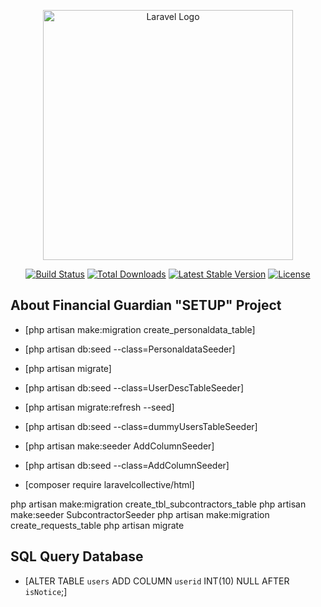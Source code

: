 <p align="center"><a href="https://laravel.com" target="_blank"><img src="https://raw.githubusercontent.com/laravel/art/master/logo-lockup/5%20SVG/2%20CMYK/1%20Full%20Color/laravel-logolockup-cmyk-red.svg" width="400" alt="Laravel Logo"></a></p>

<p align="center">
<a href="https://github.com/laravel/framework/actions"><img src="https://github.com/laravel/framework/workflows/tests/badge.svg" alt="Build Status"></a>
<a href="https://packagist.org/packages/laravel/framework"><img src="https://img.shields.io/packagist/dt/laravel/framework" alt="Total Downloads"></a>
<a href="https://packagist.org/packages/laravel/framework"><img src="https://img.shields.io/packagist/v/laravel/framework" alt="Latest Stable Version"></a>
<a href="https://packagist.org/packages/laravel/framework"><img src="https://img.shields.io/packagist/l/laravel/framework" alt="License"></a>
</p>

## About Financial Guardian "SETUP" Project

<!-- Laravel is a web application framework with expressive, elegant syntax. We believe development must be an enjoyable and creative experience to be truly fulfilling. Laravel takes the pain out of development by easing common tasks used in many web projects, such as: -->

- [php artisan make:migration create_personaldata_table]
- [php artisan db:seed --class=PersonaldataSeeder]
- [php artisan migrate]

- [php artisan db:seed --class=UserDescTableSeeder]
- [php artisan migrate:refresh --seed]
- [php artisan db:seed --class=dummyUsersTableSeeder]
- [php artisan make:seeder AddColumnSeeder]
- [php artisan db:seed --class=AddColumnSeeder]
- [composer require laravelcollective/html]

php artisan make:migration create_tbl_subcontractors_table
php artisan make:seeder SubcontractorSeeder
php artisan make:migration create_requests_table
php artisan migrate

## SQL Query Database

- [ALTER TABLE `users` ADD COLUMN `userid` INT(10) NULL AFTER `isNotice`;]



